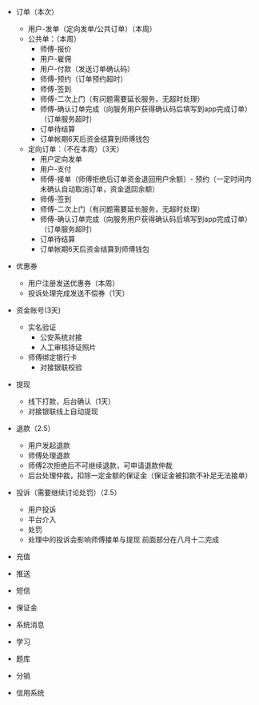 - 订单（本次）
    - 用户-发单（定向发单/公共订单）（本周）
    - 公共单：（本周）
        - 师傅-报价
        - 用户-雇佣
        - 用户-付款（发送订单确认码）
        - 师傅-预约（订单预约超时）
        - 师傅-签到
        - 师傅-二次上门（有问题需要延长服务，无超时处理）
        - 师傅-确认订单完成（向服务用户获得确认码后填写到app完成订单）（订单服务超时）
        - 订单待结算
        - 订单帐期6天后资金结算到师傅钱包
    - 定向订单：（不在本周）（3天）
        - 用户定向发单
        - 用户-支付
        - 师傅-接单（师傅拒绝后订单资金退回用户余额）- 预约（一定时间内未确认自动取消订单，资金退回余额）
        - 师傅-签到
        - 师傅-二次上门（有问题需要延长服务，无超时处理）
        - 师傅-确认订单完成（向服务用户获得确认码后填写到app完成订单）（订单服务超时）
        - 订单待结算
        - 订单帐期6天后资金结算到师傅钱包
    
- 优惠券
    - 用户注册发送优惠券（本周）
    - 投诉处理完成发送不偿券（1天）
- 资金账号(3天)
    - 实名验证
        - 公安系统对接
        - 人工审核持证照片
    - 师傅绑定银行卡
        - 对接银联校验
- 提现
    - 线下打款，后台确认（1天）
    - 对接银联线上自动提现
- 退款（2.5）
    - 用户发起退款
    - 师傅处理退款
    - 师傅2次拒绝后不可继续退款，可申请退款仲裁
    - 后台处理仲裁，扣除一定金额的保证金（保证金被扣款不补足无法接单）
- 投诉（需要继续讨论处罚）（2.5）
    - 用户投诉
    - 平台介入
    - 处罚
    - 处理中的投诉会影响师傅接单与提现
前面部分在八月十二完成

- 充值
- 推送
- 短信
- 保证金
- 系统消息
- 学习
- 题库
- 分销
- 信用系统
